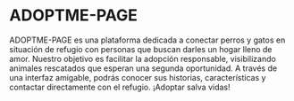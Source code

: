# ADOPTME-PAGE
ADOPTME-PAGE es una plataforma dedicada a conectar perros y gatos en situación de refugio con personas que buscan darles un hogar lleno de amor. Nuestro objetivo es facilitar la adopción responsable, visibilizando animales rescatados que esperan una segunda oportunidad. A través de una interfaz amigable, podrás conocer sus historias, características y contactar directamente con el refugio. ¡Adoptar salva vidas!
